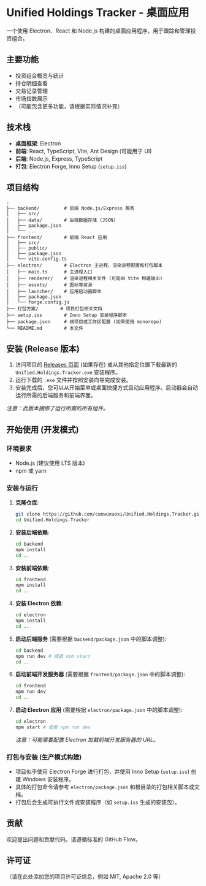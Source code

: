 # Unified Holdings Tracker - 桌面应用

一个使用 Electron、React 和 Node.js 构建的桌面应用程序，用于跟踪和管理投资组合。

## 主要功能

*   投资组合概览与统计
*   持仓明细查看
*   交易记录管理
*   市场指数展示
*   （可能包含更多功能，请根据实际情况补充）

## 技术栈

*   **桌面框架**: Electron
*   **前端**: React, TypeScript, Vite, Ant Design (可能用于 UI)
*   **后端**: Node.js, Express, TypeScript
*   **打包**: Electron Forge, Inno Setup (`setup.iss`)

## 项目结构

```
.
├── backend/         # 后端 Node.js/Express 服务
│   ├── src/
│   ├── data/        # 后端数据存储 (JSON)
│   ├── package.json
│   └── ...
├── frontend/        # 前端 React 应用
│   ├── src/
│   ├── public/
│   ├── package.json
│   └── vite.config.ts
├── electron/        # Electron 主进程、渲染进程配置和打包脚本
│   ├── main.ts      # 主进程入口
│   ├── renderer/    # 渲染进程相关文件 (可能由 Vite 构建输出)
│   ├── assets/      # 图标等资源
│   ├── launcher/    # 应用启动器脚本
│   ├── package.json
│   └── forge.config.js
├── 打包方案/        # 项目打包相关文档
├── setup.iss        # Inno Setup 安装程序脚本
├── package.json     # 根项目或工作区配置 (如果使用 monorepo)
└── README.md        # 本文件
```

## 安装 (Release 版本)

1.  访问项目的 [Releases 页面](https://github.com/cuowuxuexi/Unified.Holdings.Tracker/releases) (如果存在) 或从其他指定位置下载最新的 `Unified.Holdings.Tracker.exe` 安装程序。
2.  运行下载的 `.exe` 文件并按照安装向导完成安装。
3.  安装完成后，您可以从开始菜单或桌面快捷方式启动应用程序。启动器会自动运行所需的后端服务和前端界面。

*注意：此版本捆绑了运行所需的所有组件。*

## 开始使用 (开发模式)

### 环境要求

*   Node.js (建议使用 LTS 版本)
*   npm 或 yarn

### 安装与运行

1.  **克隆仓库**:
    ```bash
    git clone https://github.com/cuowuxuexi/Unified.Holdings.Tracker.git
    cd Unified.Holdings.Tracker
    ```

2.  **安装后端依赖**:
    ```bash
    cd backend
    npm install
    cd ..
    ```

3.  **安装前端依赖**:
    ```bash
    cd frontend
    npm install
    cd ..
    ```

4.  **安装 Electron 依赖**:
    ```bash
    cd electron
    npm install
    cd ..
    ```

5.  **启动后端服务** (需要根据 `backend/package.json` 中的脚本调整):
    ```bash
    cd backend
    npm run dev # 或者 npm start
    cd ..
    ```

6.  **启动前端开发服务器** (需要根据 `frontend/package.json` 中的脚本调整):
    ```bash
    cd frontend
    npm run dev
    cd ..
    ```

7.  **启动 Electron 应用** (需要根据 `electron/package.json` 中的脚本调整):
    ```bash
    cd electron
    npm start # 或者 npm run dev
    ```
    *注意：可能需要配置 Electron 加载前端开发服务器的 URL。*

### 打包与安装 (生产模式构建)

*   项目似乎使用 Electron Forge 进行打包，并使用 Inno Setup (`setup.iss`) 创建 Windows 安装程序。
*   具体的打包命令请参考 `electron/package.json` 和根目录的打包相关脚本或文档。
*   打包后会生成可执行文件或安装程序（如 `setup.iss` 生成的安装包）。

## 贡献

欢迎提出问题和贡献代码。请遵循标准的 GitHub Flow。

## 许可证

（请在此处添加您的项目许可证信息，例如 MIT, Apache 2.0 等）
